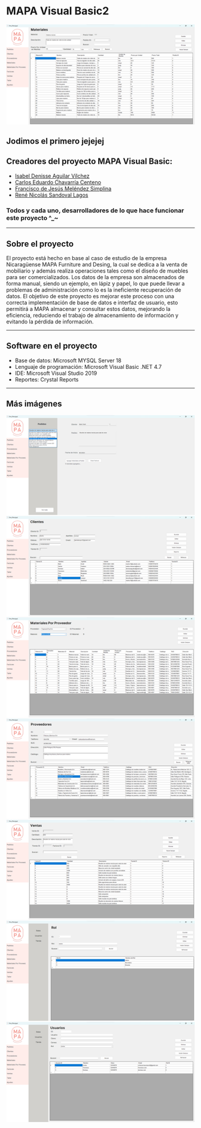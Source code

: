 # MAPA Visual Basic2

![MAPA_Materiales](https://github.com/EdCenten0/Imgs/blob/master/MAPA%20Visual%20Studio/MAPA%20MATERIALES.png)

 Jodimos el primero jejejej
---
## Creadores del proyecto MAPA Visual Basic:
- [Isabel Denisse Aguilar Vílchez](https://github.com/denisseaguilar "Isabel Denisse Aguilar Vilchez")
- [Carlos Eduardo Chavarría Centeno](https://github.com/EdCenten0 "Carlos Eduardo Chavarria Centeno")
- [Francisco de Jesús Meléndez Simplina](https://github.com/FranciscoMelen10 "Francisco de Jesús Meléndez Simplina")
- [René Nicolás Sandoval Lagos](https://github.com/Rene-Sandoval "René Nicolás Sandoval Lagos")

### Todos y cada uno, desarrolladores de lo que hace funcionar este proyecto ^_~
----
## Sobre el proyecto

El proyecto está hecho en base al caso de estudio de la empresa Nicaragüense MAPA Furniture and Desing, la cual se dedica a la venta de mobiliario y además realiza operaciones tales como el diseño de muebles para ser comercializados. Los datos de la empresa son almacenados de forma manual, siendo un ejemplo, en lápiz y papel, lo que puede llevar a problemas de administración como lo es la ineficiente recuperación de datos. El objetivo de este proyecto es mejorar este proceso con una correcta implementación de base de datos e interfaz de usuario, esto permitirá a MAPA almacenar y consultar estos datos, mejorando la eficiencia, reduciendo el trabajo de almacenamiento de información y evitando la pérdida de información.

----
## Software en el proyecto
- Base de datos: Microsoft MYSQL Server 18
- Lenguaje de programación: Microsoft Visual Basic .NET 4.7
- IDE: Microsoft Visual Studio 2019
- Reportes: Crystal Reports

----
## Más imágenes
![MAPA_Vista_Previa_Pedidos](https://github.com/EdCenten0/Imgs/blob/master/MAPA%20Visual%20Studio/MAPA%20VISTA%20PREVIA%20PEDIDOS.png)
![MAPA_Clientes](https://github.com/EdCenten0/Imgs/blob/master/MAPA%20Visual%20Studio/MAPA%20CLIENTES.png)
![MAPA_Materiales_Por_Proveedor](https://github.com/EdCenten0/Imgs/blob/master/MAPA%20Visual%20Studio/MAPA%20MATERIALES%20POR%20PROVEEDOR.png)
![MAPA_Proveedores](https://github.com/EdCenten0/Imgs/blob/master/MAPA%20Visual%20Studio/MAPA%20PROVEEDORES.png)
![MAPA_Ventas](https://github.com/EdCenten0/Imgs/blob/master/MAPA%20Visual%20Studio/MAPA%20VENTAS.png)
![MAPA_Roles](https://github.com/EdCenten0/Imgs/blob/master/MAPA%20Visual%20Studio/MAPA%20ROLES.png)
![MAPA_Usuarios](https://github.com/EdCenten0/Imgs/blob/master/MAPA%20Visual%20Studio/MAPA%20USUARIOS.png)


